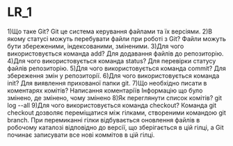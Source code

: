 # LR_1
1)Що таке Git? 
Git це система керування файлами та їх версіями.
2)В якому статусі можуть перебувати файли при роботі з Git? 
Файли можуть бути збереженими, індексованими, зміненими. 
3)Для чого використовується команда add? 
Для додавання файлів до репозиторію.
4)Для чого використовується команда status?
Для перевірки статусу файлів репозиторію.
5)Для чого використовується команда commit? 
Для збереження змін у репозиторії.
6)Для чого використовується команда init?
Для виявлення прихованої папки git.
7)Що необхідно писати в коментарях комітів? 
Написання коментаріїв Інформацію що було змінено, де змінено, чому змінено
8)Як переглянути список комітів? 
git log --all
9)Для чого використовується команда checkout? 
Команда git checkout дозволяє переміщатися між гілками, створеними командою git branch. При перемиканні гілки відбувається оновлення файлів в робочому каталозі відповідно до версії, що зберігається в цій гілці, а Git починає записувати все нові коммітов в цій гілці.
